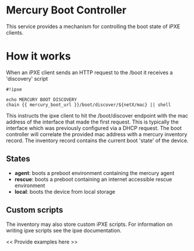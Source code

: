 # Mercury Boot Controller

This service provides a mechanism for controlling the boot state of iPXE clients.

# How it works
When an iPXE client sends an HTTP request to the /boot it receives a 'discovery' script

```text
#!ipxe

echo MERCURY BOOT DISCOVERY
chain {{ mercury_boot_url }}/boot/discover/${netX/mac} || shell
```

This instructs the ipxe client to hit the /boot/discover endpoint with the mac address of the
interface that made the first request. This is typically the interface which was previously
configured via a DHCP request. The boot controller will correlate the provided mac address
with a mercury inventory record. The inventory record contains the current boot 'state' of the 
device.

## States

* **agent**: boots a preboot environment containing the mercury agent
* **rescue**: boots a preboot containing an internet accessible rescue environment
* **local**: boots the device from local storage

## Custom scripts
The inventory may also store custom iPXE scripts. For information on writing ipxe scripts see
the ipxe documentation.

<< Provide examples here >> 